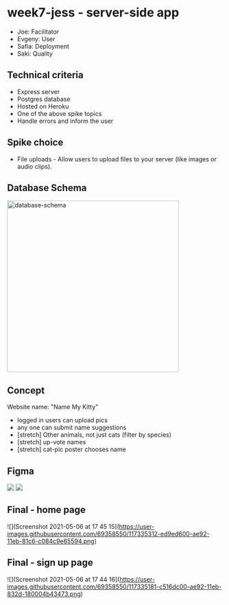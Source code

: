 # week7-jess - server-side app

- Joe: Facilitator
- Evgeny: User
- Safia: Deployment
- Saki: Quality

## Technical criteria 
- Express server
- Postgres database
- Hosted on Heroku
- One of the above spike topics
- Handle errors and inform the user

## Spike choice

- File uploads - Allow users to upload files to your server (like images or audio clips).

## Database Schema

<img src="https://user-images.githubusercontent.com/59439482/117329163-45860e80-ae8c-11eb-9264-60d7bb90ac11.png" alt="database-schema" style="width:400px;"/>

## Concept

Website name: "Name My Kitty"
- logged in users can upload pics
- any one can submit name suggestions
- [stretch] Other animals, not just cats (filter by species)
- [stretch] up-vote names
- [stretch] cat-pic poster chooses name

## Figma

![](https://i.imgur.com/wj1mFeL.png)
![](https://i.imgur.com/h844XX6.png)

##  Final - home page
![](Screenshot 2021-05-06 at 17 45 15](https://user-images.githubusercontent.com/69358550/117335312-ed9ed600-ae92-11eb-81c6-c084c9e65594.png)

##  Final - sign up page
![](Screenshot 2021-05-06 at 17 44 16](https://user-images.githubusercontent.com/69358550/117335181-c516dc00-ae92-11eb-832d-180004b43473.png)




